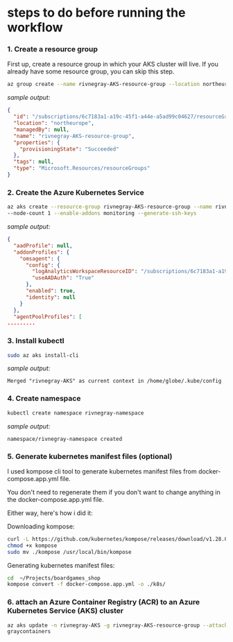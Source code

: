 # steps to do before running the workflow

### 1. Create a resource group
First up, create a resource group in which your AKS cluster will live. 
If you already have some resource group, you can skip this step.

```bash
az group create --name rivnegray-AKS-resource-group --location northeurope
```
_sample output:_
```json
{
  "id": "/subscriptions/6c7183a1-a19c-45f1-a44e-a5ad99c04627/resourceGroups/rivnegray-AKS-resource-group",
  "location": "northeurope",
  "managedBy": null,
  "name": "rivnegray-AKS-resource-group",
  "properties": {
    "provisioningState": "Succeeded"
  },
  "tags": null,
  "type": "Microsoft.Resources/resourceGroups"
}
```

### 2. Create the Azure Kubernetes Service
```bash
az aks create --resource-group rivnegray-AKS-resource-group --name rivnegray-AKS
--node-count 1 --enable-addons monitoring --generate-ssh-keys
```
_sample output:_
```json
{
  "aadProfile": null,
  "addonProfiles": {
    "omsagent": {
      "config": {
        "logAnalyticsWorkspaceResourceID": "/subscriptions/6c7183a1-a19c-45f1-a44e-a5ad99c04627/resourceGroups/DefaultResourceGroup-NEU/providers/Microsoft.OperationalInsights/workspaces/DefaultWorkspace-6c7183a1-a19c-45f1-a44e-a5ad99c04627-NEU",
        "useAADAuth": "True"
      },
      "enabled": true,
      "identity": null
    }
  },
  "agentPoolProfiles": [
.........
```

### 3. Install kubectl
```bash
sudo az aks install-cli
```
_sample output:_
```text
Merged "rivnegray-AKS" as current context in /home/globe/.kube/config
```

### 4. Create namespace
```bash
kubectl create namespace rivnegray-namespace
```
_sample output:_
```text
namespace/rivnegray-namespace created
```

### 5. Generate kubernetes manifest files (optional)
I used kompose cli tool to generate kubernetes manifest files from docker-compose.app.yml file.

You don't need to regenerate them if you don't want to change anything in the docker-compose.app.yml file.

Either way, here's how i did it:

Downloading kompose: 
```bash
curl -L https://github.com/kubernetes/kompose/releases/download/v1.28.0/kompose-linux-amd64 -o kompose
chmod +x kompose
sudo mv ./kompose /usr/local/bin/kompose
```

Generating kubernetes manifest files:
```bash
cd  ~/Projects/boardgames_shop
kompose convert -f docker-compose.app.yml -o ./k8s/
```

### 6. attach an Azure Container Registry (ACR) to an Azure Kubernetes Service (AKS) cluster

```bash
az aks update -n rivnegray-AKS -g rivnegray-AKS-resource-group --attach-acr rivne
graycontainers
```

